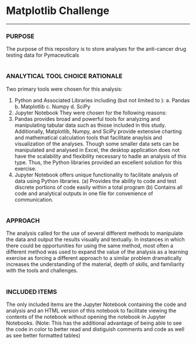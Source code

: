 # Matplotlib Challenge
---
### PURPOSE

The purpose of this repository is to store analyses for the anti-cancer drug testing data for Pymaceuticals   
#

### ANALYTICAL TOOL CHOICE RATIONALE

Two primary tools were chosen for this analysis:
1. Python and Associated Libraries including (but not limited to ):
    a. Pandas
    b. Matplotlib
    c. Numpy
    d. SciPy
2. Jupyter Notebook
They were chosen for the following reasons:
1.  Pandas provides broad and powerful tools for analyzing and manipulating tabular data such as thiose included in this study. Additionally, Matplotlib, Numpy, and SciPy provide extensive charting and mathematical calculation tools that facilitate anaylsis and visualization of the analyses. Though some smaller data sets can be manipulated and analysed in Excel, the desktop application does not have the scalability and flexibility necessary to hadle an analysis of this type.  Thus, the Python libraries provided an excellent solution for this exercise.  
2.  Jupyter Notebook offers unique functionality to facilitate analysis of data using Python libraries.
    (a) Provides the ability to code and test discrete portions of code easily within a total program
    (b)  Contains all code and analytical outputs in one file for convenience of communication. 
#

### APPROACH
The analysis called for the use of several different methods to manipulate the data and output the results visually and textually.  In instances in which there could be opportunities for using the same method, most often a different method was used to expand the value of the analysis as a learning exercise as forcing a different approach to a similar problem dramatically increases the understanding of the material, depth of skills, and familiarity with the tools and challenges.      
#

### INCLUDED ITEMS
The only included items are the Jupyter Notebook containing the code and analysis and an HTML version of this notebook to facilitate viewing the contents of the notebook without opening the notebook in Jupyter Notebooks. (Note: This has the additional advantage of being able to see the code in color to better read and distiguish comments and code as well as see better formatted tables) 
#

